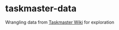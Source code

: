# taskmaster-data
Wrangling data from [Taskmaster Wiki](https://taskmaster.fandom.com/wiki/Taskmaster_Wiki) for exploration